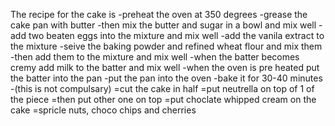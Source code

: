 The recipe for the cake is
-preheat the oven at 350 degrees
-grease the cake pan with butter
-then mix the butter and sugar in a bowl and mix well
-add two beaten eggs into the mixture and mix well
-add the vanila extract to the mixture
-seive the baking powder and refined wheat flour and mix them
-then add them to the mixture and mix well
-when the batter becomes cremy add milk to the batter and mix well
-when the oven is pre heated put the batter into the pan
-put the pan into the oven
-bake it for 30-40 minutes
-(this is not compulsary)
=cut the cake in half
=put neutrella on top of 1 of the piece
=then put other one on top
=put choclate whipped cream on the cake 
=spricle nuts, choco chips and cherries